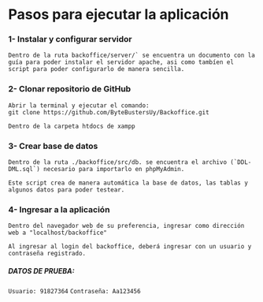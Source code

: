 # Pasos para ejecutar la aplicación


### 1- Instalar y configurar servidor

```
Dentro de la ruta backoffice/server/` se encuentra un documento con la guía para poder instalar el servidor apache, asi como tambíen el script para poder configurarlo de manera sencilla. 
```

### 2- Clonar repositorio de GitHub

```
Abrir la terminal y ejecutar el comando: 
git clone https://github.com/ByteBustersUy/Backoffice.git

Dentro de la carpeta htdocs de xampp
```

### 3- Crear base de datos 

``` 
Dentro de la ruta ./backoffice/src/db. se encuentra el archivo (`DDL-DML.sql`) necesario para importarlo en phpMyAdmin.

Este script crea de manera automática la base de datos, las tablas y algunos datos para poder testear.
```

### 4- Ingresar a la aplicación

```
Dentro del navegador web de su preferencia, ingresar como dirección web a "localhost/backoffice"

Al ingresar al login del backoffice, deberá ingresar con un usuario y contraseña registrado.
```


##### DATOS DE PRUEBA:

```Usuario: 91827364```
```Contraseña: Aa123456```

